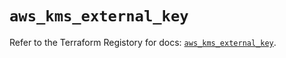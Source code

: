# `aws_kms_external_key`

Refer to the Terraform Registory for docs: [`aws_kms_external_key`](https://registry.terraform.io/providers/hashicorp/aws/5.14.0/docs/resources/kms_external_key).
